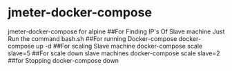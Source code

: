 # jmeter-docker-compose
jmeter-docker-compose for alpine
##For Finding IP's Of Slave machine
Just Run the command bash.sh
##For running Docker-compose
docker-compose up -d
##For scaling Slave machine
docker-compose scale slave=5
##For scale down slave machines
docker-compose scale slave=2
##for Stopping
docker-compose down

